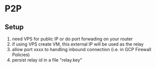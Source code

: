 # P2P

## Setup
1. need VPS for public IP or do port forwading on your router
2. if using VPS create VM, this external IP will be used as the relay
2. allow port xxxx to handling inbound connection (i.e. in GCP Firewall Policies)
3. persist relay id in a file "relay.key"
